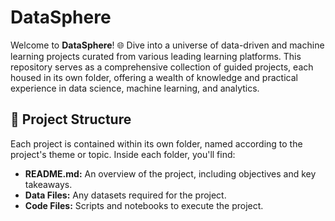 # DataSphere

Welcome to **DataSphere**! 🌐 Dive into a universe of data-driven and machine learning projects curated from various leading learning platforms. This repository serves as a comprehensive collection of guided projects, each housed in its own folder, offering a wealth of knowledge and practical experience in data science, machine learning, and analytics.

## 📂 Project Structure

Each project is contained within its own folder, named according to the project's theme or topic. Inside each folder, you'll find:

- **README.md:** An overview of the project, including objectives and key takeaways.
- **Data Files:** Any datasets required for the project.
- **Code Files:** Scripts and notebooks to execute the project.
